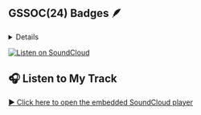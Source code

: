 
<!---
Girlscript summer of code badges showcase 2024
-->
## GSSOC(24) Badges 🪶
<details>
<div style='display:flex; align-items:center; gap: 10px;' align='center'>
<img src="https://raw.githubusercontent.com/GSSoC24/Postman-Challenge/main/docs/assets/Postman%20White.png" width="100px" height="100px" />
  <img src="https://raw.githubusercontent.com/GSSoC24/Postman-Challenge/main/docs/assets/1.png" width="100px" height="100px" />
  <img src="https://raw.githubusercontent.com/GSSoC24/Postman-Challenge/main/docs/assets/2.png" width="100px" height="100px" />
  <img src="https://raw.githubusercontent.com/GSSoC24/Postman-Challenge/main/docs/assets/3.png" width="100px" height="100px" />
  <img src="https://raw.githubusercontent.com/GSSoC24/Postman-Challenge/main/docs/assets/4.png" width="100px" height="100px" />
  <img src="https://raw.githubusercontent.com/GSSoC24/Postman-Challenge/main/docs/assets/5.png" width="100px" height="100px" />
  <img src="https://raw.githubusercontent.com/GSSoC24/Postman-Challenge/main/docs/assets/6.png" width="105px" height="105px" />
  <img src="https://raw.githubusercontent.com/GSSoC24/Postman-Challenge/main/docs/assets/7.png" width="100px" height="100px" />
 <img src="https://raw.githubusercontent.com/GSSoC24/Postman-Challenge/main/docs/assets/8.png" width="100px" height="100px" />
</div>
</details>



[![Listen on SoundCloud](https://img.shields.io/badge/SoundCloud-Listen-orange?logo=soundcloud)](https://on.soundcloud.com/CgrM6uxqFveA8b94H4)

## 🎧 Listen to My Track

[▶️ Click here to open the embedded SoundCloud player](https://khushalsarode.github.io/khushalsarode/track.html)

<!--
<table>
  <tr>
    <td>
      <a href="https://on.soundcloud.com/CgrM6uxqFveA8b94H4">
        <img src="https://i1.sndcdn.com/artworks-xxxxxx-t500x500.jpg" width="200"/>
      </a>
    </td>
    <td>
      <b>🎵 My Latest Track</b><br/>
      <a href="https://on.soundcloud.com/CgrM6uxqFveA8b94H4">Click here to listen on SoundCloud</a><br/>
      Artist: Khushal Sarode<br/>
      Length: ~2:30 mins (you can write this manually)<br/>
      🎧 Enjoy!
    </td>
  </tr>
</table>
-->


<!--
<p><img align="left" src="https://github-readme-stats.vercel.app/api/top-langs?username=khushalsarode&show_icons=true&locale=en&layout=compact" alt="khushalsarode" /></p>
<p>&nbsp;<img align="center" src="https://github-readme-stats.vercel.app/api?username=khushalsarode&show_icons=true&locale=en" alt="khushalsarode" /></p>

![Profile view counter on GitHub](https://komarev.com/ghpvc/?username=khushalsarode)

![Visitor Count](https://profile-counter.glitch.me/khushalsarode/count.svg)
-->


